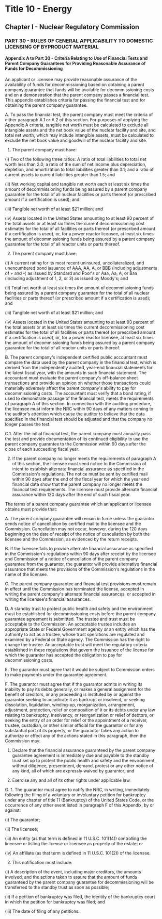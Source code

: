 
# Title 10 - Energy
## Chapter I - Nuclear Regulatory Commission
### PART 30 - RULES OF GENERAL APPLICABILITY TO DOMESTIC LICENSING OF BYPRODUCT MATERIAL
#### Appendix A to Part 30 - Criteria Relating to Use of Financial Tests and Parent Company Guarantees for Providing Reasonable Assurance of Funds for Decommissioning

An applicant or licensee may provide reasonable assurance of the availability of funds for decommissioning based on obtaining a parent company guarantee that funds will be available for decommissioning costs and on a demonstration that the parent company passes a financial test. This appendix establishes criteria for passing the financial test and for obtaining the parent company guarantee.

A. To pass the financial test, the parent company must meet the criteria of either paragraph A.1 or A.2 of this section. For purposes of applying the Appendix A criteria, tangible net worth must be calculated to exclude all intangible assets and the net book value of the nuclear facility and site, and total net worth, which may include intangible assets, must be calculated to exclude the net book value and goodwill of the nuclear facility and site.

1. The parent company must have:

(i) Two of the following three ratios: A ratio of total liabilities to total net worth less than 2.0; a ratio of the sum of net income plus depreciation, depletion, and amortization to total liabilities greater than 0.1; and a ratio of current assets to current liabilities greater than 1.5; and

(ii) Net working capital and tangible net worth each at least six times the amount of decommissioning funds being assured by a parent company guarantee for the total of all nuclear facilities or parts thereof (or prescribed amount if a certification is used); and

(iii) Tangible net worth of at least $21 million; and

(iv) Assets located in the United States amounting to at least 90 percent of the total assets or at least six times the current decommissioning cost estimates for the total of all facilities or parts thereof (or prescribed amount if a certification is used), or, for a power reactor licensee, at least six times the amount of decommissioning funds being assured by a parent company guarantee for the total of all reactor units or parts thereof.

2. The parent company must have:

(i) A current rating for its most recent uninsured, uncollateralized, and unencumbered bond issuance of AAA, AA, A, or BBB (including adjustments of + and -) as issued by Standard and Poor's or Aaa, Aa, A, or Baa (including adjustment of 1, 2, or 3) as issued by Moody's; and

(ii) Total net worth at least six times the amount of decommissioning funds being assured by a parent company guarantee for the total of all nuclear facilities or parts thereof (or prescribed amount if a certification is used); and

(iii) Tangible net worth of at least $21 million; and

(iv) Assets located in the United States amounting to at least 90 percent of the total assets or at least six times the current decommissioning cost estimates for the total of all facilities or parts thereof (or prescribed amount if a certification is used), or, for a power reactor licensee, at least six times the amount of decommissioning funds being assured by a parent company guarantee for the total of all reactor units or parts thereof.

B. The parent company's independent certified public accountant must compare the data used by the parent company in the financial test, which is derived from the independently audited, year-end financial statements for the latest fiscal year, with the amounts in such financial statement. The accountant must evaluate the parent company's off-balance sheet transactions and provide an opinion on whether those transactions could materially adversely affect the parent company's ability to pay for decommissioning costs. The accountant must verify that a bond rating, if used to demonstrate passage of the financial test, meets the requirements of paragraph A of this section. In connection with the auditing procedure, the licensee must inform the NRC within 90 days of any matters coming to the auditor's attention which cause the auditor to believe that the data specified in the financial test should be adjusted and that the company no longer passes the test.

C.1. After the initial financial test, the parent company must annually pass the test and provide documentation of its continued eligibility to use the parent company guarantee to the Commission within 90 days after the close of each succeeding fiscal year.

2. If the parent company no longer meets the requirements of paragraph A of this section, the licensee must send notice to the Commission of intent to establish alternate financial assurance as specified in the Commission's regulations. The notice must be sent by certified mail within 90 days after the end of the fiscal year for which the year end financial data show that the parent company no longer meets the financial test requirements. The licensee must provide alternate financial assurance within 120 days after the end of such fiscal year.

The terms of a parent company guarantee which an applicant or licensee obtains must provide that:

A. The parent company guarantee will remain in force unless the guarantor sends notice of cancellation by certified mail to the licensee and the Commission. Cancellation may not occur, however, during the 120 days beginning on the date of receipt of the notice of cancellation by both the licensee and the Commission, as evidenced by the return receipts.

B. If the licensee fails to provide alternate financial assurance as specified in the Commission's regulations within 90 days after receipt by the licensee and Commission of a notice of cancellation of the parent company guarantee from the guarantor, the guarantor will provide alternative financial assurance that meets the provisions of the Commission's regulations in the name of the licensee.

C. The parent company guarantee and financial test provisions must remain in effect until the Commission has terminated the license, accepted in writing the parent company's alternate financial assurances, or accepted in writing the licensee's financial assurances.

D. A standby trust to protect public health and safety and the environment must be established for decommissioning costs before the parent company guarantee agreement is submitted. The trustee and trust must be acceptable to the Commission. An acceptable trustee includes an appropriate State or Federal Government agency or an entity which has the authority to act as a trustee, whose trust operations are regulated and examined by a Federal or State agency. The Commission has the right to change the trustee. An acceptable trust will meet the regulatory criteria established in these regulations that govern the issuance of the license for which the guarantor has accepted the obligation to pay for decommissioning costs.

E. The guarantor must agree that it would be subject to Commission orders to make payments under the guarantee agreement.

F. The guarantor must agree that if the guarantor admits in writing its inability to pay its debts generally, or makes a general assignment for the benefit of creditors, or any proceeding is instituted by or against the guarantor seeking to adjudicate it as bankrupt or insolvent, or seeking dissolution, liquidation, winding-up, reorganization, arrangement, adjustment, protection, relief or composition of it or its debts under any law relating to bankruptcy, insolvency, or reorganization or relief of debtors, or seeking the entry of an order for relief or the appointment of a receiver, trustee, custodian, or other similar official for the guarantor or for any substantial part of its property, or the guarantor takes any action to authorize or effect any of the actions stated in this paragraph, then the Commission may:

1. Declare that the financial assurance guaranteed by the parent company guarantee agreement is immediately due and payable to the standby trust set up to protect the public health and safety and the environment, without diligence, presentment, demand, protest or any other notice of any kind, all of which are expressly waived by guarantor; and

2. Exercise any and all of its other rights under applicable law.

G. 1. The guarantor must agree to notify the NRC, in writing, immediately following the filing of a voluntary or involuntary petition for bankruptcy under any chapter of title 11 (Bankruptcy) of the United States Code, or the occurrence of any other event listed in paragraph F of this Appendix, by or against:

(i) The guarantor;

(ii) The licensee;

(iii) An entity (as that term is defined in 11 U.S.C. 101(14)) controlling the licensee or listing the license or licensee as property of the estate; or

(iv) An affiliate (as that term is defined in 11 U.S.C. 101(2)) of the licensee.

2. This notification must include:

(i) A description of the event, including major creditors, the amounts involved, and the actions taken to assure that the amount of funds guaranteed by the parent company guarantee for decommissioning will be transferred to the standby trust as soon as possible;

(ii) If a petition of bankruptcy was filed, the identity of the bankruptcy court in which the petition for bankruptcy was filed; and

(iii) The date of filing of any petitions.
